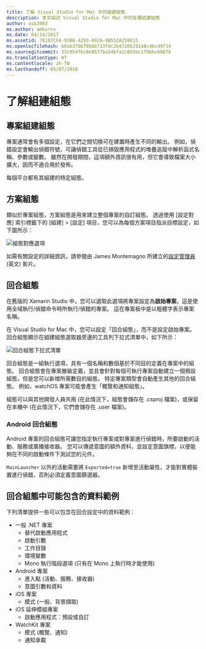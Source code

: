 ```yaml
---
title: 了解 Visual Studio for Mac 中的組建組態
description: 本文描述 Visual Studio for Mac 中的各種組建組態
author: asb3993
ms.author: amburns
ms.date: 04/14/2017
ms.assetid: 78107CFA-9308-4293-A92A-9B552A259E15
ms.openlocfilehash: b0ab3786f9bbb713fdc2b4726b29148c4bcd9f34
ms.sourcegitcommit: 33c954fbc8e05f7ba54bfa2c0d1bc1f9bbc68876
ms.translationtype: HT
ms.contentlocale: zh-TW
ms.lasthandoff: 05/07/2018
---
```

# <a name="understanding-build-configurations"></a>了解組建組態

## <a name="project-build-configurations"></a>專案組建組態 

專案通常會有多個設定，在它們之間切換可在建置時產生不同的輸出。 例如，偵錯設定會輸出偵錯符號，可讓偵錯工具從已損毀應用程式的堆疊追蹤中解析函式名稱、參數或變數。 雖然在開發期間，這項額外資訊很有用，但它會導致檔案大小擴大，因而不適合用於發佈。

每個平台都有其組建的特定組態。 

## <a name="solution-configurations"></a>方案組態

類似於專案組態，方案組態是用來建立整個專案的自訂組態。 透過使用 [設定對應] 索引標籤下的 [組建] > [設定] 項目，您可以為每個方案項目指派目標設定，如下圖所示：


 ![組態對應選項](media/projects-and-solutions-image3.png)

如需有關設定的詳細資訊，請參閱由 James Montemagno 所建立的[設定管理員](https://www.youtube.com/watch?v=tjSdkqYh5Vg) \(英文\) 影片。

## <a name="run-configuration"></a>回合組態

在舊版的 Xamarin Studio 中，您可以選取此選項將專案設定為**啟始專案**，這是使用全域執行/偵錯命令時所執行/偵錯的專案。 這在專案板中是以粗體字表示專案名稱。

在 Visual Studio for Mac 中，您可以設定「回合組態」，而不是設定啟始專案。 回合組態顯示在組建組態選取器旁邊的工具列下拉式清單中，如下所示：

 ![回合組態下拉式清單](media/projects-and-solutions-image8.png)

回合組態是一組執行選項，具有一個名稱和數個基於不同目的定義在專案中的組態。 回合組態會在專案層級定義，並且會針對每個可執行專案自動建立一個預設組態，但是您可以新增所需數目的組態。 特定專案類型會自動產生其他的回合組態。 例如，watchOS 專案可能會產生「概覽和通知組態」。 
 
組態可以與其他開發人員共用 (在此情況下，組態會儲存在 .csproj 檔案)，或保留在本機中 (在此情況下，它們會儲存在 .user 檔案)。

### <a name="android-run-configurations"></a>Android 回合組態
 
Android 專案的回合組態可讓您指定執行專案或對專案進行偵錯時，所要啟動的活動、服務或廣播接收器。 您可以傳遞意圖的額外資料，並設定意圖旗標，以便能夠在不同的啟動條件下測試您的元件。

`MainLauncher` 以外的活動需要將 `Exported=true` 新增至活動屬性，才能對實體裝置進行偵錯，否則必須定義意圖篩選器。

## <a name="examples-of-data-that-might-be-included-in-run-configurations"></a>回合組態中可能包含的資料範例

下列清單提供一些可以包含在回合設定中的資料範例：

* 一般 .NET 專案
    * 替代啟動應用程式
    * 啟動引數
    * 工作目錄
    * 環境變數
    * Mono 執行階段選項 (只有在 Mono 上執行時才能使用)
* Android 專案
    * 進入點 (活動、服務、接收器)
    * 意圖引數和資料
* iOS 專案
    * 模式 (一般、背景擷取)
* iOS 延伸模組專案
    * 啟動應用程式：預設或自訂
* WatchKit 專案
    * 模式 (概覽、通知)
    * 通知承載
